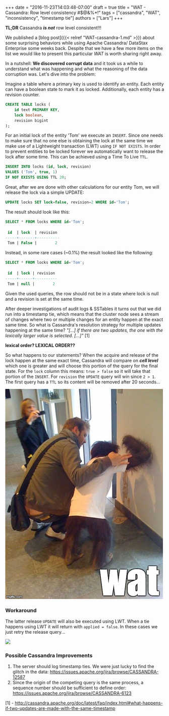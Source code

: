 +++
date = "2016-11-23T14:03:48-07:00"
draft = true
title = "WAT - Cassandra: Row level consistency #$@&%*!"
tags = ["cassandra", "WAT", "inconsistency", "timestamp tie"]
authors = ["Lars"]
+++

**TL;DR** Cassandra **_is not_** row level consistent!!!

We published a [blog post]({{< relref "WAT-cassandra-1.md" >}}) about some surprising behaviors while using Apache Cassandra/ DataStax Enterprise some weeks back. Despite that we have a few more items on the list we would like to present this particular _WAT_ is worth sharing right away.

In a nutshell: **We discovered corrupt data** and it took us a while to understand what was happening and what the reasoning of the data corruption was. Let's dive into the problem:

Imagine a table where a primary key is used to identify an entity. Each entity can have a boolean state to mark it as locked. Additionally, each entity has a revision counter.

```sql
CREATE TABLE locks (
    id text PRIMARY KEY,
    lock boolean,
    revision bigint
);
```

For an initial lock of the entity 'Tom' we execute an `INSERT`. Since one needs to make sure that no one else is obtaining the lock at the same time we make use of a Lightweight transaction (LWT) using `IF NOT EXISTS`. In order to prevent entities to be locked forever we automatically want to release the lock after some time. This can be achieved using a Time To Live `TTL`.

```sql
INSERT INTO locks (id, lock, revision)
VALUES ('Tom', true, 1)
IF NOT EXISTS USING TTL 20;
```

Great, after we are done with other calculations for our entity Tom, we will release the lock via a simple UPDATE:

```sql
UPDATE locks SET lock=false, revision=2 WHERE id='Tom';
```

The result should look like this:

```sql
SELECT * FROM locks WHERE id='Tom';

 id  | lock  | revision
-----+-------+----------
 Tom | False |        2
```

Instead, in some rare cases (~0.1%) the result looked like the following:

```sql
SELECT * FROM locks WHERE id='Tom';

 id  | lock | revision
-----+------+----------
 Tom | null |        2
```
Given the used queries, the row should not be in a state where lock is null and a revision is set at the same time.

After deeper investigations of audit logs &amp; SSTables it turns out that we did run into a timestamp tie, which means that the cluster node sees a stream of changes where two or multiple changes for an entity happen at the exact same time. So what is Cassandra's resolution strategy for multiple updates happening at the same time? *"[...] if there are two updates, the one with the lexically larger value is selected. [...]"* [1]

**lexical order? LEXICAL ORDER??**

So what happens to our statements? When the acquire and release of the lock happen at the same exact time, Cassandra will compare on **_cell level_** which one is greater and will choose this portion of the query for the final state. For the `lock` column this means: `true > false` so it will take that portion of the `INSERT`. For `revision` the `UPDATE` query will win since `2 > 1`. The first query has a `TTL` so its content will be removed after 20 seconds...

![](/img/wat/wat7.jpg)

### Workaround
The latter release `UPDATE` will also be executed using LWT. When a tie happens using LWT it will return with `applied = false`. In these cases we just retry the release query...

![](/img/mindblown.gif)

### Possible Cassandra Improvements

1. The server should log timestamp ties. We were just lucky to find the glitch in the data: https://issues.apache.org/jira/browse/CASSANDRA-12587
2. Since the origin of the competing query is the same process, a sequence number should be sufficient to define order: https://issues.apache.org/jira/browse/CASSANDRA-6123

[1] - http://cassandra.apache.org/doc/latest/faq/index.html#what-happens-if-two-updates-are-made-with-the-same-timestamp
